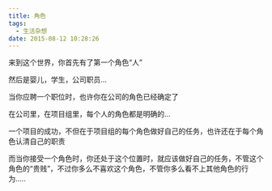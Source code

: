 ```yaml
---
title: 角色
tags:
  - 生活杂想
date: 2015-08-12 10:28:26
---
```


来到这个世界，你首先有了第一个角色“人”

然后是婴儿，学生，公司职员...

当你应聘一个职位时，也许你在公司的角色已经确定了

在公司里，在项目组里，每个人的角色都是明确的...

一个项目的成功，不但在于项目组的每个角色做好自己的任务，也许还在于每个角色认清自己的职责

而当你接受一个角色时，你还处于这个位置时，就应该做好自己的任务，不管这个角色的“贵贱”，不过你多么不喜欢这个角色，不管你多么看不上其他角色的行为.....

&nbsp;